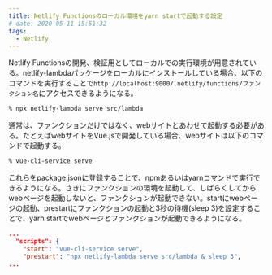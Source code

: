 ```yaml
---
title: Netlify Functionsのローカル環境をyarn startで起動する設定
# date: 2020-05-11 15:51:32
tags:
  - Netlify
---
```


Netlify Functionsの開発、検証用としてローカルでの実行環境が用意されている。netlify-lambdaパッケージをローカルにインストールしている場合、以下のコマンドを実行することで`http://localhost:9000/.netlify/functions/ファンクション名`にアクセスできるようになる。

```sh
% npx netlify-lambda serve src/lambda
```

通常は、ファンクションだけではなく、webサイトとあわせて起動する必要がある。たとえばwebサイトをVue.jsで開発している場合、webサイトは以下のコマンドで起動する。

```sh
% vue-cli-service serve
```

これらをpackage.jsonに登録することで、npmあるいはyarnコマンドで実行できるようになる。さきにファンクションの環境を起動して、しばらくしてからwebページを起動しないと、ファンクションが起動できない。startにwebページの起動、prestartにファンクションの起動と3秒の待機(sleep 3)を設定することで、yarn startでwebページとファンクションが起動できるようになる。

```json
...
  "scripts": {
    "start": "vue-cli-service serve",
    "prestart": "npx netlify-lambda serve src/lambda & sleep 3",
...
```

